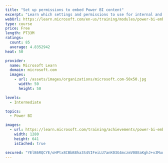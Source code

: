 ```yaml
---
title: "Set up permissions to embed Power BI content"
excerpt: "Learn which settings and permissions to use for internal and external users of your app with embedded Power BI content."
webUrl: https://learn.microsoft.com/en-us/training/modules/power-bi-embedded-permissions-content/
type: course
price: Free
length: PT33M
ratings:
  count: 85
  average: 4.8352942
heat: 50

provider:
  name: Microsoft Learn
  domain: microsoft.com
  images:
    - url: /assets/images/organizations/microsoft.com-50x50.jpg
      width: 50
      height: 50

levels:
  - Intermediate

topics:
  - Power BI

images:
  - url: https://learn.microsoft.com/training/achievements/power-bi-embedded-permissions-content-social.png
    width: 1280
    height: 641
    isCached: true

secured: "YElB6RQCYE/oHPtx8CBbB8ha3S4VIFeiLU7anK03G4mczmV08EaKghJ+v3Muul6MZmMaDmZVkSskNVpMdMCQfsZt2MbfGNMjQd8PvP+aNGBNibx3FChJm3QjTGij9LxK6HXTUyTXAnX2DBXGUs8hE5U+MmqVlWh6pa/l0Qzu/Rwj61GWucX1mhAaJvWK8ebbiFT5evvJD65DNperxSJFCuItGhvi43MfmTFtmGDKHd7HrPe1WENPieK+52a4T6YSikh+BC4ETXiHOma4TdG0wgiRG3DcPsKpJ8A/CNIe8J2GjQhgmky1GklKBfwG8qNa4OOHzb6hvPoat3v81Ib8sDybM/oKt6WxWC80paMkYRQD/WUHclovyKclc2KBgQKUq6PkbAYodbeV2DJuBIydKSqNj9tKFXoDrbjkx5p5gpk=;y8cQyEko6a2QLyiDf49XbA=="
---
```


